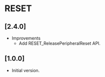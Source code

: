 # RESET

## [2.4.0]

- Improvements
  - Add RESET_ReleasePeripheralReset API.

## [1.0.0]

- Initial version.
